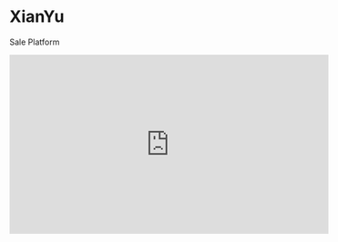 # XianYu
Sale Platform
<iframe width="560" height="315" src="https://www.youtube.com/embed/MjRm-qUV3hE" frameborder="0" allowfullscreen></iframe>
